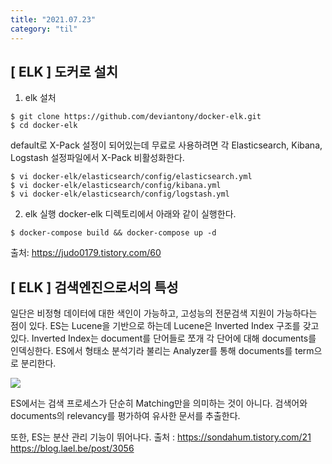 ```yaml
---
title: "2021.07.23"
category: "til"
---
```


## [ ELK ] 도커로 설치
1. elk 설처 
```consle
$ git clone https://github.com/deviantony/docker-elk.git
$ cd docker-elk
```
default로 X-Pack 설정이 되어있는데 무료로 사용하려면 각 Elasticsearch, Kibana, Logstash 설정파일에서 X-Pack 비활성화한다. 
```console
$ vi docker-elk/elasticsearch/config/elasticsearch.yml
$ vi docker-elk/elasticsearch/config/kibana.yml
$ vi docker-elk/elasticsearch/config/logstash.yml
```

2. elk 실행
docker-elk 디렉토리에서 아래와 같이 실행한다.
```console
$ docker-compose build && docker-compose up -d
```

출처: https://judo0179.tistory.com/60

## [ ELK ] 검색엔진으로서의 특성
일단은 비정형 데이터에 대한 색인이 가능하고, 고성능의 전문검색 지원이 가능하다는 점이 있다. ES는 Lucene을 기반으로 하는데 Lucene은 Inverted Index 구조를 갖고 있다. Inverted Index는 document를 단어들로 쪼개 각 단어에 대해 documents를 인덱싱한다. ES에서 형태소 분석기라 불리는 Analyzer를 통해 documents를 term으로 분리한다.

![](https://blog.lael.be/wp-content/uploads/2016/01/3107787182.png)

ES에서는 검색 프로세스가 단순히 Matching만을 의미하는 것이 아니다. 검색어와 documents의 relevancy를 평가하여 유사한 문서를 추출한다. 

또한, ES는 분산 관리 기능이 뛰어나다. 
출처 : https://sondahum.tistory.com/21  
https://blog.lael.be/post/3056